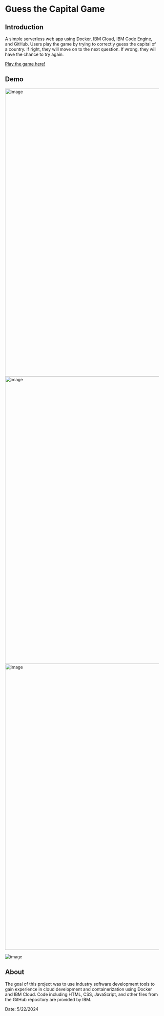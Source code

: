 # Guess the Capital Game

## Introduction
A simple serverless web app using Docker, IBM Cloud, IBM Code Engine, and GitHub. Users play the game by trying to correctly guess the capital of a country. If right, they will move on to the next question. If wrong, they will have the chance to try again. 

[Play the game here!](https://guess-the-capital.1h9a2laebb3e.us-south.codeengine.appdomain.cloud/)

## Demo
<img width="941" alt="image" src="https://github.com/mannythecreator/guess-the-capital/assets/60325078/38ea5cc2-cf02-47a0-8333-2936b2cedf9f">

<img width="940" alt="image" src="https://github.com/mannythecreator/guess-the-capital/assets/60325078/a540b239-e109-45b4-a317-34727d8c1afe">

<img width="935" alt="image" src="https://github.com/mannythecreator/guess-the-capital/assets/60325078/a94d6300-8266-4e30-aa3a-851e21d199bf">

![image](https://github.com/mannythecreator/guess-the-capital/assets/60325078/bf463d11-e60d-45d6-86e9-2a0a6ef347ff)


## About
The goal of this project was to use industry software development tools to gain experience in cloud development and containerization using Docker and IBM Cloud. Code including HTML, CSS, JavaScript, and other files from the GitHub repository are provided by IBM.

Date: 5/22/2024

